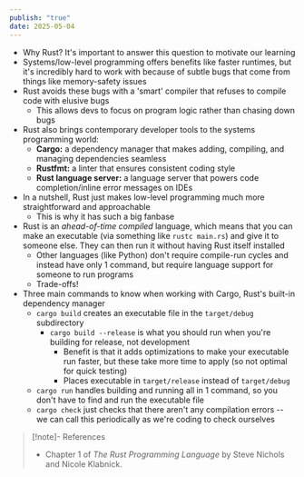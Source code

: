 ```yaml
---
publish: "true"
date: 2025-05-04
---
```

- Why Rust? It's important to answer this question to motivate our learning
- Systems/low-level programming offers benefits like faster runtimes, but it's incredibly hard to work with because of subtle bugs that come from things like memory-safety issues
- Rust avoids these bugs with a 'smart' compiler that refuses to compile code with elusive bugs
	- This allows devs to focus on program logic rather than chasing down bugs
- Rust also brings contemporary developer tools to the systems programming world:
	- **Cargo:** a dependency manager that makes adding, compiling, and managing dependencies seamless
	- **Rustfmt:** a linter that ensures consistent coding style
	- **Rust language server:** a language server that powers code completion/inline error messages on IDEs
- In a nutshell, Rust just makes low-level programming much more straightforward and approachable
	- This is why it has such a big fanbase
- Rust is an *ahead-of-time compiled* language, which means that you can make an executable (via something like `rustc main.rs`) and give it to someone else. They can then run it without having Rust itself installed
	- Other languages (like Python) don't require compile-run cycles and instead have only 1 command, but require language support for someone to run programs
	- Trade-offs!
- Three main commands to know when working with Cargo, Rust's built-in dependency manager
	- `cargo build` creates an executable file in the `target/debug` subdirectory
		- `cargo build --release` is what you should run when you're building for release, not development
			- Benefit is that it adds optimizations to make your executable run faster, but these take more time to apply (so not optimal for quick testing)
			- Places executable in `target/release` instead of `target/debug`
	- `cargo run` handles building and running all in 1 command, so you don't have to find and run the executable file
	- `cargo check` just checks that there aren't any compilation errors -- we can call this periodically as we're coding to check ourselves
> [!note]- References
> - Chapter 1 of *The Rust Programming Language* by Steve Nichols and Nicole Klabnick.